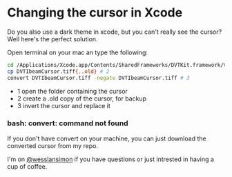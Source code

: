 Changing the cursor in Xcode
======

Do you also use a dark theme in xcode, but you can't really see the cursor?
Well here's the perfect solution.

Open terminal on your mac an type the following:

```Bash
cd /Applications/Xcode.app/Contents/SharedFrameworks/DVTKit.framework/Versions/A/Resources # 1
cp DVTIbeamCursor.tiff{,.old} # 2
convert DVTIbeamCursor.tiff -negate DVTIbeamCursor.tiff # 3
```

* 1 open the folder containing the cursor
* 2 create a .old copy of the cursor, for backup
* 3 invert the cursor and replace it

### bash: convert: command not found
If you don't have convert on your machine, you can just download the converted cursor from my repo.


I'm on [@wesslansimon](https://twitter.com/wesslansimon) if you have questions or just intrested in having a cup of coffee.
